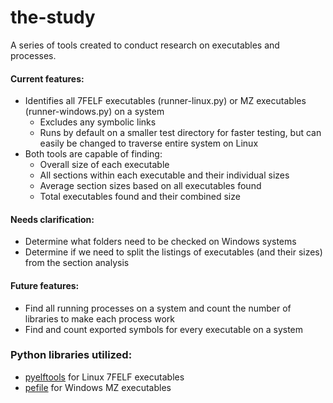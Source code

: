 # the-study
A series of tools created to conduct research on executables and processes.

#### Current features:
- Identifies all 7FELF executables (runner-linux.py) or MZ executables (runner-windows.py) on a system
  - Excludes any symbolic links
  - Runs by default on a smaller test directory for faster testing, but can easily be changed to traverse
    entire system on Linux
- Both tools are capable of finding:
  - Overall size of each executable 
  - All sections within each executable and their individual sizes
  - Average section sizes based on all executables found
  - Total executables found and their combined size

#### Needs clarification:
- Determine what folders need to be checked on Windows systems
- Determine if we need to split the listings of executables (and their sizes) from the section analysis

#### Future features:
- Find all running processes on a system and count the number of libraries to make each process work
- Find and count exported symbols for every executable on a system

### Python libraries utilized:
- [pyelftools](https://github.com/eliben/pyelftools) for Linux 7FELF executables
- [pefile](https://github.com/erocarrera/pefile) for Windows MZ executables